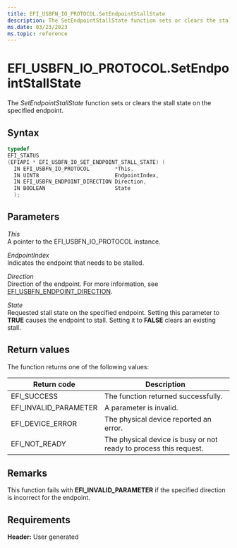 ```yaml
---
title: EFI_USBFN_IO_PROTOCOL.SetEndpointStallState
description: The SetEndpointStallState function sets or clears the stall state on the specified endpoint.
ms.date: 03/23/2023
ms.topic: reference
---
```


# EFI_USBFN_IO_PROTOCOL.SetEndpointStallState

The *SetEndpointStallState* function sets or clears the stall state on the specified endpoint.

## Syntax

```cpp
typedef
EFI_STATUS
(EFIAPI * EFI_USBFN_IO_SET_ENDPOINT_STALL_STATE) (
  IN EFI_USBFN_IO_PROTOCOL        *This,
  IN UINT8                        EndpointIndex,
  IN EFI_USBFN_ENDPOINT_DIRECTION Direction,
  IN BOOLEAN                      State
  );
```

## Parameters

*This*  
A pointer to the EFI_USBFN_IO_PROTOCOL instance.

*EndpointIndex*  
Indicates the endpoint that needs to be stalled.

*Direction*  
Direction of the endpoint. For more information, see [EFI_USBFN_ENDPOINT_DIRECTION](efi-usbfn-endpoint-direction.md).

*State*  
Requested stall state on the specified endpoint. Setting this parameter to **TRUE** causes the endpoint to stall. Setting it to **FALSE** clears an existing stall.

## Return values

The function returns one of the following values:

| Return code | Description |
|--|--|
| EFI_SUCCESS | The function returned successfully. |
| EFI_INVALID_PARAMETER | A parameter is invalid. |
| EFI_DEVICE_ERROR | The physical device reported an error. |
| EFI_NOT_READY | The physical device is busy or not ready to process this request. |

## Remarks

This function fails with **EFI_INVALID_PARAMETER** if the specified direction is incorrect for the endpoint.

## Requirements

**Header:** User generated
